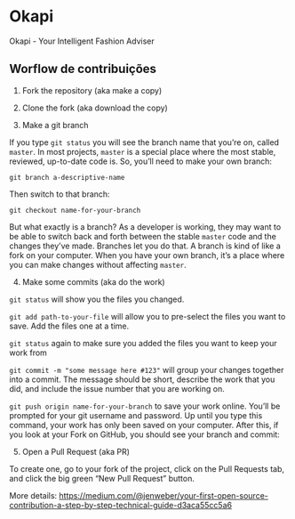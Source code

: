 # Okapi
Okapi - Your Intelligent Fashion Adviser

## Worflow de contribuições

1. Fork the repository (aka make a copy)

2. Clone the fork (aka download the copy)

3. Make a git branch

If you type `git status` you will see the branch name that you’re on, called `master`. In most projects, `master` is a special place where the most stable, reviewed, up-to-date code is. So, you’ll need to make your own branch:

`git branch a-descriptive-name`

Then switch to that branch:

`git checkout name-for-your-branch`

But what exactly is a branch? As a developer is working, they may want to be able to switch back and forth between the stable `master` code and the changes they’ve made. Branches let you do that. A branch is kind of like a fork on your computer. When you have your own branch, it’s a place where you can make changes without affecting `master`.

4. Make some commits (aka do the work)

`git status` will show you the files you changed.

`git add path-to-your-file` will allow you to pre-select the files you want to save. Add the files one at a time.

`git status` again to make sure you added the files you want to keep your work from

`git commit -m "some message here #123"` will group your changes together into a commit. The message should be short, describe the work that you did, and include the issue number that you are working on.

`git push origin name-for-your-branch` to save your work online. You’ll be prompted for your git username and password. Up until you type this command, your work has only been saved on your computer. After this, if you look at your Fork on GitHub, you should see your branch and commit:

[](https://miro.medium.com/max/1156/1*CheJwWanxM182iS3s1VOTg.png)

5. Open a Pull Request (aka PR)

To create one, go to your fork of the project, click on the Pull Requests tab, and click the big green “New Pull Request” button.

More details: https://medium.com/@jenweber/your-first-open-source-contribution-a-step-by-step-technical-guide-d3aca55cc5a6
